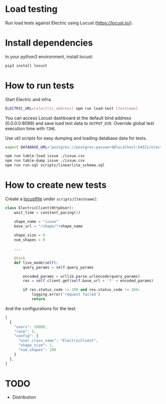 # Load testing

Run load tests against Electric using Locust (https://locust.io/).

# Install dependencies

In your python3 environment, install locust:

```bash
pip3 install locust
```

# How to run tests

Start Electric and infra.

```bash
ELECTRIC_URL=[electric_address] npm run load-test [testname]
```

You can access Locust dashboard at the default bind address (0.0.0.0:8089) and save load test data to `OUTPUT_DIR`. Override global test execution time with `TIME`.

Use util scripts for easy dumping and loading database data for tests.

```bash
export DATABASE_URL="postgres://postgres:password@localhost:54321/electric"

npm run table-load issue ./issue.csv
npm run table-dump issue ./issue.csv
npm run run-sql scripts/linearlite_schema.sql
```

# How to create new tests

Create a [locustfile](https://docs.locust.io/en/stable/writing-a-locustfile.html) under ```scripts/[testname]```:

```python
class ElectricClient(HttpUser):
    wait_time = constant_pacing(1)

    shape_name = "issue"
    base_url = "/shape/"+shape_name
    
    shape_size = 0
    num_shapes = 0

    ...
    
    @task
    def live_mode(self):
        query_params = self.query_params

        encoded_params = urllib.parse.urlencode(query_params)
        res = self.client.get(self.base_url + '?' + encoded_params)

        if res.status_code != 200 and res.status_code != 204:
            logging.error('request failed')
            return
```

And the configurations for the test:

```javascript
[
  {
    "users": 10000,
    "rate": 5,
    "config": {
      "user_class_name": "ElectricClient",
      "shape_size": 1,
      "num_shapes": 100
    }
  },  
]
```

# TODO

- Distribution